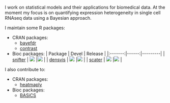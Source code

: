 I work on statistical models and their applications for biomedical data.
At the moment my focus is on quantifying expression heterogeneity in 
single cell RNAseq data using a Bayesian approach.

I maintain some R packages:
- CRAN packages:
  - [bayefdr](https://cran.r-project.org/web/packages/bayefdr/index.html)
  - [contrast](https://cran.r-project.org/web/packages/contrast/index.html)
- Bioc packages:
  | Package | Devel | Release |
  |:-------:|------:|---------|
  | [snifter](https://github.com/Alanocallaghan/snifter) | [![](http://bioconductor.org/shields/build/devel/bioc/snifter.svg)](http://bioconductor.org/checkResults/devel/bioc-LATEST/snifter) |[![](http://bioconductor.org/shields/build/release/bioc/snifter.svg)](http://bioconductor.org/checkResults/release/bioc-LATEST/snifter) |
  | [densvis](https://github.com/Alanocallaghan/densvis) | [![](http://bioconductor.org/shields/build/devel/bioc/densvis.svg)](http://bioconductor.org/checkResults/devel/bioc-LATEST/densvis) |[![](http://bioconductor.org/shields/build/release/bioc/densvis.svg)](http://bioconductor.org/checkResults/release/bioc-LATEST/densvis) |
  | [scater](https://github.com/Alanocallaghan/scater) | [![](http://bioconductor.org/shields/build/devel/bioc/scater.svg)](http://bioconductor.org/checkResults/devel/bioc-LATEST/scater) |[![](http://bioconductor.org/shields/build/release/bioc/scater.svg)](http://bioconductor.org/checkResults/release/bioc-LATEST/scater) |

I also contribute to:
- CRAN packages:
  - [heatmaply](https://cran.r-project.org/web/packages/heatmaply/index.html)
- Bioc packages:
  - [BASiCS](https://bioconductor.org/packages/devel/bioc/html/BASiCS.html)

<!--
**Alanocallaghan/Alanocallaghan** is a ✨ _special_ ✨ repository because its `README.md` (this file) appears on your GitHub profile.


- 🔭 I’m currently working on ...
- 🌱 I’m currently learning ...
- 👯 I’m looking to collaborate on ...
- 🤔 I’m looking for help with ...
- 💬 Ask me about ...
- 📫 How to reach me: ...
- 😄 Pronouns: ...
- ⚡ Fun fact: ...
-->
